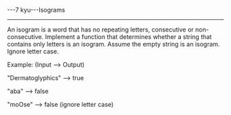 ---7 kyu---Isograms

---

An isogram is a word that has no repeating letters, consecutive or non-consecutive. Implement a function that determines whether a string that contains only letters is an isogram. Assume the empty string is an isogram. Ignore letter case.

Example: (Input --> Output)

"Dermatoglyphics" --> true

"aba" --> false

"moOse" --> false (ignore letter case)
